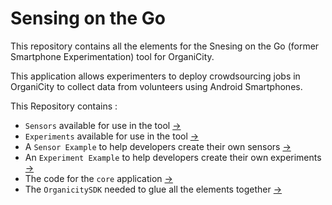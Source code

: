 # Sensing on the Go

This repository contains all the elements for the Snesing on the Go (former Smartphone Experimentation) tool for OrganiCity.

This application allows experimenters to deploy crowdsourcing jobs in OrganiCity to collect data from volunteers using Android Smartphones.

This Repository contains :

* `Sensors` available for use in the tool [->](sensors)
* `Experiments` available for use in the tool [->](experiments)
* A `Sensor Example` to help developers create their own sensors [->](sensors/ExampleSensor)
* An `Experiment Example` to help developers create their own experiments [->](experiments/ExampleExperiment)
* The code for the `core` application [->](OrganicityApp)
* The `OrganicitySDK` needed to glue all the elements together [->](OrganicitySDK)
